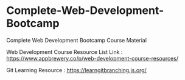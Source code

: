 # Complete-Web-Development-Bootcamp
Complete Web Development Bootcamp Course Material


Web Development Course Resource List Link :
https://www.appbrewery.co/p/web-development-course-resources/

Git Learning Resource :
https://learngitbranching.js.org/


